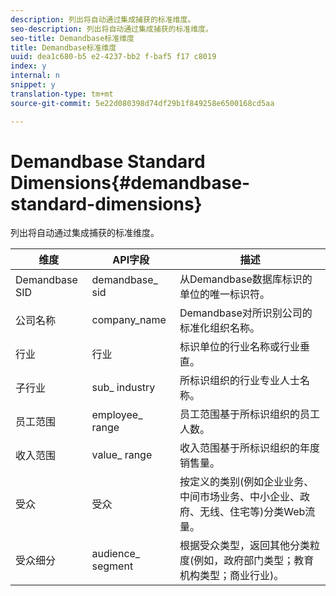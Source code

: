 ```yaml
---
description: 列出将自动通过集成捕获的标准维度。
seo-description: 列出将自动通过集成捕获的标准维度。
seo-title: Demandbase标准维度
title: Demandbase标准维度
uuid: dea1c680-b5 e2-4237-bb2 f-baf5 f17 c8019
index: y
internal: n
snippet: y
translation-type: tm+mt
source-git-commit: 5e22d080398d74df29b1f849258e6500168cd5aa

---
```



# Demandbase Standard Dimensions{#demandbase-standard-dimensions}

列出将自动通过集成捕获的标准维度。

| 维度 | API字段 | 描述 |
|---|---|---|
| Demandbase SID | demandbase_ sid | 从Demandbase数据库标识的单位的唯一标识符。 |
| 公司名称 | company_name | Demandbase对所识别公司的标准化组织名称。 |
| 行业 | 行业 | 标识单位的行业名称或行业垂直。 |
| 子行业 | sub_ industry | 所标识组织的行业专业人士名称。 |
| 员工范围 | employee_ range | 员工范围基于所标识组织的员工人数。 |
| 收入范围 | value_ range | 收入范围基于所标识组织的年度销售量。 |
| 受众 | 受众 | 按定义的类别(例如企业业务、中间市场业务、中小企业、政府、无线、住宅等)分类Web流量。 |
| 受众细分 | audience_ segment | 根据受众类型，返回其他分类粒度(例如，政府部门类型；教育机构类型；商业行业)。 |

